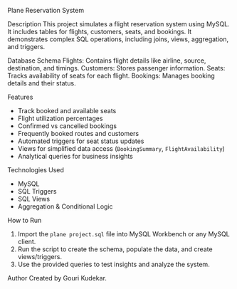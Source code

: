 Plane Reservation System 

Description
This project simulates a flight reservation system using MySQL. It includes tables for flights, customers, seats, and bookings. It demonstrates complex SQL operations, including joins, views, aggregation, and triggers.

Database Schema
  Flights: Contains flight details like airline, source, destination, and timings.
  Customers: Stores passenger information.
  Seats: Tracks availability of seats for each flight.
  Bookings: Manages booking details and their status.

Features
- Track booked and available seats
- Flight utilization percentages
- Confirmed vs cancelled bookings
- Frequently booked routes and customers
- Automated triggers for seat status updates
- Views for simplified data access (`BookingSummary`, `FlightAvailability`)
- Analytical queries for business insights

Technologies Used
- MySQL
- SQL Triggers
- SQL Views
- Aggregation & Conditional Logic

 How to Run
1. Import the `plane project.sql` file into MySQL Workbench or any MySQL client.
2. Run the script to create the schema, populate the data, and create views/triggers.
3. Use the provided queries to test insights and analyze the system.

Author
Created by Gouri Kudekar.
